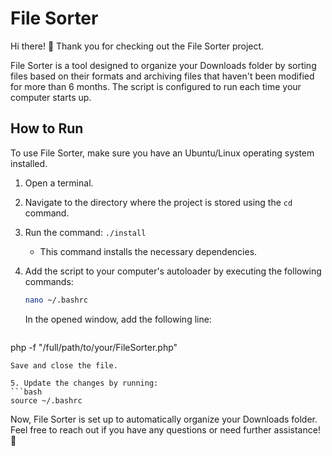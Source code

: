 # File Sorter

Hi there! 👋 Thank you for checking out the File Sorter project.

File Sorter is a tool designed to organize your Downloads folder by sorting files based on their formats and archiving files that haven't been modified for more than 6 months. The script is configured to run each time your computer starts up.

## How to Run

To use File Sorter, make sure you have an Ubuntu/Linux operating system installed.

1. Open a terminal.
2. Navigate to the directory where the project is stored using the `cd` command.
3. Run the command: `./install`
   - This command installs the necessary dependencies.

4. Add the script to your computer's autoloader by executing the following commands:
   ```bash
   nano ~/.bashrc
   ```
   In the opened window, add the following line:
   ```bash
  php -f "/full/path/to/your/FileSorter.php"
   ```
   Save and close the file.

5. Update the changes by running:
   ```bash
   source ~/.bashrc
   ```

Now, File Sorter is set up to automatically organize your Downloads folder. Feel free to reach out if you have any questions or need further assistance! 🚀
